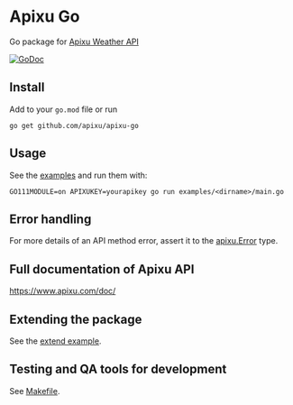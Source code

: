 # Apixu Go

Go package for [Apixu Weather API](https://www.apixu.com/api.aspx)

[![GoDoc](https://godoc.org/github.com/apixu/apixu-go?status.svg)](https://godoc.org/github.com/apixu/apixu-go)

## Install

Add to your `go.mod` file or run
```
go get github.com/apixu/apixu-go
```

## Usage

See the [examples](./examples) and run them with:
```
GO111MODULE=on APIXUKEY=yourapikey go run examples/<dirname>/main.go
```

## Error handling

For more details of an API method error, assert it to the [apixu.Error](./error.go) type.

## Full documentation of Apixu API

https://www.apixu.com/doc/

## Extending the package

See the [extend example](./examples/extend/main.go).

## Testing and QA tools for development

See [Makefile](./Makefile).
